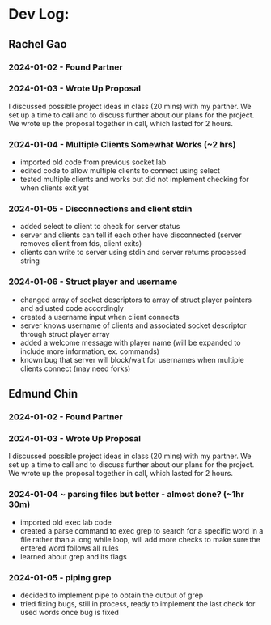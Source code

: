 # Dev Log:

## Rachel Gao

### 2024-01-02 - Found Partner

### 2024-01-03 - Wrote Up Proposal
I discussed possible project ideas in class (20 mins) with my partner. We set up a time to call and to discuss further about our plans for the project. We wrote up the proposal together in call, which lasted for 2 hours.

### 2024-01-04 - Multiple Clients Somewhat Works (~2 hrs)
- imported old code from previous socket lab
- edited code to allow multiple clients to connect using select
- tested multiple clients and works but did not implement checking for when clients exit yet

### 2024-01-05 - Disconnections and client stdin
- added select to client to check for server status
- server and clients can tell if each other have disconnected (server removes client from fds, client exits)
- clients can write to server using stdin and server returns processed string

### 2024-01-06 - Struct player and username
- changed array of socket descriptors to array of struct player pointers and adjusted code accordingly
- created a username input when client connects
- server knows username of clients and associated socket descriptor through struct player array
- added a welcome message with player name (will be expanded to include more information, ex. commands)
- known bug that server will block/wait for usernames when multiple clients connect (may need forks)

## Edmund Chin

### 2024-01-02 - Found Partner

### 2024-01-03 - Wrote Up Proposal
I discussed possible project ideas in class (20 mins) with my partner. We set up a time to call and to discuss further about our plans for the project. We wrote up the proposal together in call, which lasted for 2 hours.

### 2024-01-04 ~ parsing files but better - almost done? (~1hr 30m)
- imported old exec lab code
- created a parse command to exec grep to search for a specific word in a file rather than a long while loop, will add more checks to make sure the entered word follows all rules
- learned about grep and its flags

### 2024-01-05 - piping grep
- decided to implement pipe to obtain the output of grep
- tried fixing bugs, still in process, ready to implement the last check for used words once bug is fixed
